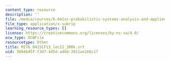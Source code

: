 ```yaml
---
content_type: resource
description: ''
file: /media/courses/6-041sc-probabilistic-systems-analysis-and-applied-probability-fall-2013/3604b45ff3d7445da46d2011ae16bc17_MIT6_041SCF13_lec12_300k.srt
file_type: application/x-subrip
learning_resource_types: []
license: https://creativecommons.org/licenses/by-nc-sa/4.0/
ocw_type: OCWFile
resourcetype: Other
title: MIT6_041SCF13_lec12_300k.srt
uid: 3604b45f-f3d7-445d-a46d-2011ae16bc17
---
```


